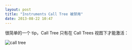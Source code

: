 ```yaml
---
layout: post
title: "Instruments Call Tree 被禁用"
date: 2013-08-22 10:47
---
```


很简单的一个 tip，Call Tree 只有在 Call Trees 视图下才能激活：

![call tree](https://lh5.googleusercontent.com/-WfFm-LMg_0Y/UhtnQcNDTlI/AAAAAAAAEhs/8FLEqKm8YMY/w506-h281/call_tree.png)

